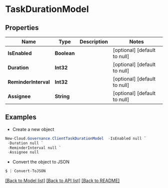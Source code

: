 # TaskDurationModel
## Properties

Name | Type | Description | Notes
------------ | ------------- | ------------- | -------------
**IsEnabled** | **Boolean** |  | [optional] [default to null]
**Duration** | **Int32** |  | [optional] [default to null]
**ReminderInterval** | **Int32** |  | [optional] [default to null]
**Assignee** | **String** |  | [optional] [default to null]

## Examples

- Create a new object
```powershell
New-Cloud.Governance.ClientTaskDurationModel  -IsEnabled null `
 -Duration null `
 -ReminderInterval null `
 -Assignee null
```

- Convert the object to JSON
```powershell
$ | Convert-ToJSON
```


[[Back to Model list]](../README.md#documentation-for-models) [[Back to API list]](../README.md#documentation-for-api-endpoints) [[Back to README]](../README.md)

